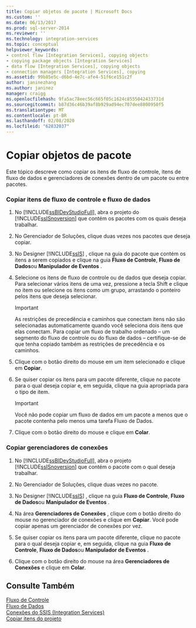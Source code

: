 ```yaml
---
title: Copiar objetos de pacote | Microsoft Docs
ms.custom: ''
ms.date: 06/13/2017
ms.prod: sql-server-2014
ms.reviewer: ''
ms.technology: integration-services
ms.topic: conceptual
helpviewer_keywords:
- control flow [Integration Services], copying objects
- copying package objects [Integration Services]
- data flow [Integration Services], copying objects
- connection managers [Integration Services], copying
ms.assetid: 99b85e5c-d6bd-4e7c-afe4-51f6ce151c2f
author: janinezhang
ms.author: janinez
manager: craigg
ms.openlocfilehash: 9fa5ac78eec56c665f05c1624c8555042433731d
ms.sourcegitcommit: b87d36c46b39af8b929ad94ec707dee8800950f5
ms.translationtype: MT
ms.contentlocale: pt-BR
ms.lasthandoff: 02/08/2020
ms.locfileid: "62832037"
---
```

# <a name="copy-package-objects"></a>Copiar objetos de pacote
  Este tópico descreve como copiar os itens de fluxo de controle, itens de fluxo de dados e gerenciadores de conexões dentro de um pacote ou entre pacotes.  
  
### <a name="to-copy-control-and-data-flow-items"></a>Copiar itens de fluxo de controle e fluxo de dados  
  
1.  No [!INCLUDE[ssBIDevStudioFull](../includes/ssbidevstudiofull-md.md)], abra o projeto do [!INCLUDE[ssISnoversion](../includes/ssisnoversion-md.md)] que contém os pacotes com os quais deseja trabalhar.  
  
2.  No Gerenciador de Soluções, clique duas vezes nos pacotes que deseja copiar.  
  
3.  No Designer [!INCLUDE[ssIS](../includes/ssis-md.md)] , clique na guia do pacote que contém os itens a serem copiados e clique na guia **Fluxo de Controle**, **Fluxo de Dados**ou **Manipulador de Eventos** .  
  
4.  Selecione os itens de fluxo de controle ou de dados que deseja copiar. Para selecionar vários itens de uma vez, pressione a tecla Shift e clique no item ou selecione os itens como um grupo, arrastando o ponteiro pelos itens que deseja selecionar.  
  
    > [!IMPORTANT]  
    >  As restrições de precedência e caminhos que conectam itens não são selecionadas automaticamente quando você seleciona dois itens que elas conectam. Para copiar um fluxo de trabalho ordenado – um segmento do fluxo de controle ou do fluxo de dados – certifique-se de que tenha copiado também as restrições de precedência e os caminhos.  
  
5.  Clique com o botão direito do mouse em um item selecionado e clique em **Copiar**.  
  
6.  Se quiser copiar os itens para um pacote diferente, clique no pacote para o qual deseja copiar e, em seguida, clique na guia apropriada para o tipo de item.  
  
    > [!IMPORTANT]  
    >  Você não pode copiar um fluxo de dados em um pacote a menos que o pacote contenha pelo menos uma tarefa Fluxo de Dados.  
  
7.  Clique com o botão direito do mouse e clique em **Colar**.  
  
### <a name="to-copy-connection-managers"></a>Copiar gerenciadores de conexões  
  
1.  No [!INCLUDE[ssBIDevStudioFull](../includes/ssbidevstudiofull-md.md)], abra o projeto [!INCLUDE[ssISnoversion](../includes/ssisnoversion-md.md)] que contém o pacote com o qual deseja trabalhar.  
  
2.  No Gerenciador de Soluções, clique duas vezes no pacote.  
  
3.  No Designer [!INCLUDE[ssIS](../includes/ssis-md.md)] , clique na guia **Fluxo de Controle**, **Fluxo de Dados**ou **Manipulador de Eventos** .  
  
4.  Na área **Gerenciadores de Conexões** , clique com o botão direito do mouse no gerenciador de conexões e clique em **Copiar**. Você pode copiar apenas um gerenciador de conexões por vez.  
  
5.  Se quiser copiar os itens para um pacote diferente, clique no pacote para o qual deseja copiar e, em seguida, clique na guia **Fluxo de Controle**, **Fluxo de Dados**ou **Manipulador de Eventos** .  
  
6.  Clique com o botão direito do mouse na área **Gerenciadores de Conexões** e clique em **Colar**.  
  
## <a name="see-also"></a>Consulte Também  
 [Fluxo de Controle](control-flow/control-flow.md)   
 [Fluxo de Dados](data-flow/data-flow.md)   
 [Conexões do SSIS &#40;Integration Services&#41;](connection-manager/integration-services-ssis-connections.md)   
 [Copiar itens do projeto](../../2014/integration-services/copy-project-items.md)  
  
  
